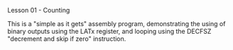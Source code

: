 Lesson 01 - Counting

This is a "simple as it gets" assembly program, demonstrating the using of 
binary outputs using the LATx register, and looping using the DECFSZ "decrement and
skip if zero" instruction.